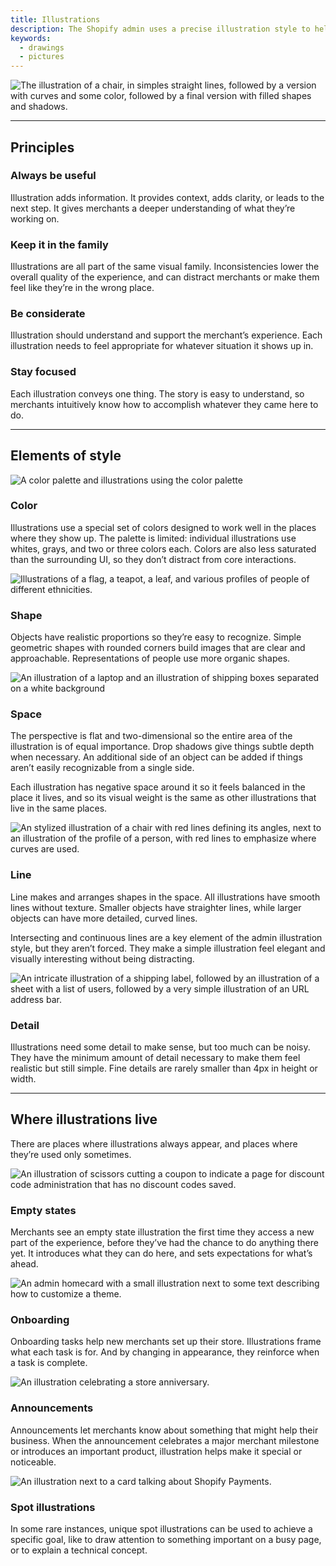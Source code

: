 ```yaml
---
title: Illustrations
description: The Shopify admin uses a precise illustration style to help merchants quickly and clearly understand how things work across every experience.
keywords:
  - drawings
  - pictures
---
```


![The illustration of a chair, in simples straight lines, followed by a version with curves and some color, followed by a final version with filled shapes and shadows.](/images/foundations/design/illustrations/illustrations-intro@2x.png)

---

## Principles

### Always be useful

Illustration adds information. It provides context, adds clarity, or leads to the next step. It gives merchants a deeper understanding of what they’re working on.

### Keep it in the family

Illustrations are all part of the same visual family. Inconsistencies lower the overall quality of the experience, and can distract merchants or make them feel like they’re in the wrong place.

### Be considerate

Illustration should understand and support the merchant’s experience. Each illustration needs to feel appropriate for whatever situation it shows up in.

### Stay focused

Each illustration conveys one thing. The story is easy to understand, so merchants intuitively know how to accomplish whatever they came here to do.

---

## Elements of style

![A color palette and illustrations using the color palette](/images/foundations/design/illustrations/illustrations-color@2x.png)

### Color

Illustrations use a special set of colors designed to work well in the places where they show up. The palette is limited: individual illustrations use whites, grays, and two or three colors each. Colors are also less saturated than the surrounding UI, so they don’t distract from core interactions.

![Illustrations of a flag, a teapot, a leaf, and various profiles of people of different ethnicities.](/images/foundations/design/illustrations/illustrations-shape@2x.png)

### Shape

Objects have realistic proportions so they’re easy to recognize. Simple geometric shapes with rounded corners build images that are clear and approachable. Representations of people use more organic shapes.

![An illustration of a laptop and an illustration of shipping boxes separated on a white background](/images/foundations/design/illustrations/illustrations-space@2x.png)

### Space

The perspective is flat and two-dimensional so the entire area of the illustration is of equal importance. Drop shadows give things subtle depth when necessary. An additional side of an object can be added if things aren’t easily recognizable from a single side.

Each illustration has negative space around it so it feels balanced in the place it lives, and so its visual weight is the same as other illustrations that live in the same places.

![An stylized illustration of a chair with red lines defining its angles, next to an illustration of the profile of a person, with red lines to emphasize where curves are used.](/images/foundations/design/illustrations/illustrations-line@2x.png)

### Line

Line makes and arranges shapes in the space. All illustrations have smooth lines without texture. Smaller objects have straighter lines, while larger objects can have more detailed, curved lines.

Intersecting and continuous lines are a key element of the admin illustration style, but they aren’t forced. They make a simple illustration feel elegant and visually interesting without being distracting.

![An intricate illustration of a shipping label, followed by an illustration of a sheet with a list of users, followed by a very simple illustration of an URL address bar.](/images/foundations/design/illustrations/illustrations-detail@2x.png)

### Detail

Illustrations need some detail to make sense, but too much can be noisy. They have the minimum amount of detail necessary to make them feel realistic but still simple. Fine details are rarely smaller than 4px in height or width.

---

## Where illustrations live

There are places where illustrations always appear, and places where they’re used only sometimes.

![An illustration of scissors cutting a coupon to indicate a page for discount code administration that has no discount codes saved.](/images/foundations/design/illustrations/illustrations-empty-states@2x.png)

### Empty states

Merchants see an empty state illustration the first time they access a new part of the experience, before they’ve had the chance to do anything there yet. It introduces what they can do here, and sets expectations for what’s ahead.

![An admin homecard with a small illustration next to some text describing how to customize a theme.](/images/foundations/design/illustrations/illustrations-onboarding@2x.png)

### Onboarding

Onboarding tasks help new merchants set up their store. Illustrations frame what each task is for. And by changing in appearance, they reinforce when a task is complete.

![An illustration celebrating a store anniversary.](/images/foundations/design/illustrations/illustrations-announcements@2x.png)

### Announcements

Announcements let merchants know about something that might help their business. When the announcement celebrates a major merchant milestone or introduces an important product, illustration helps make it special or noticeable.

![An illustration next to a card talking about Shopify Payments.](/images/foundations/design/illustrations/illustrations-spot@2x.png)

### Spot illustrations

In some rare instances, unique spot illustrations can be used to achieve a specific goal, like to draw attention to something important on a busy page, or to explain a technical concept.
